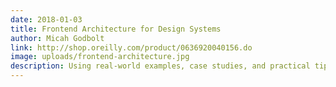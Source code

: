 ```yaml
---
date: 2018-01-03
title: Frontend Architecture for Design Systems
author: Micah Godbolt
link: http://shop.oreilly.com/product/0636920040156.do
image: uploads/frontend-architecture.jpg
description: Using real-world examples, case studies, and practical tips and tricks throughout, author Micah Godbolt introduces you to the four pillars of frontend architecture.
---
```

